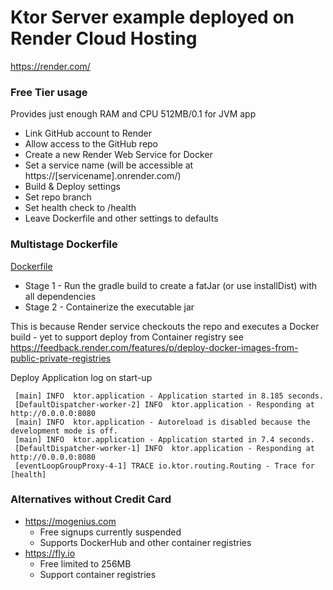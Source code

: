 # Ktor Server example deployed on Render Cloud Hosting

https://render.com/

### Free Tier usage

Provides just enough RAM and CPU 512MB/0.1 for JVM app

* Link GitHub account to Render 
* Allow access to the GitHub repo
* Create a new Render Web Service for Docker
* Set a service name (will be accessible at https://[servicename].onrender.com/)
* Build & Deploy settings
* Set repo branch
* Set health check to /health
* Leave Dockerfile and other settings to defaults

### Multistage Dockerfile

[Dockerfile](https://github.com/griffio/ktor-server-01/blob/master/Dockerfile)

* Stage 1 - Run the gradle build to create a fatJar (or use installDist) with all dependencies
* Stage 2 - Containerize the executable jar

This is because Render service checkouts the repo and executes a Docker build - yet to support deploy from Container registry
see https://feedback.render.com/features/p/deploy-docker-images-from-public-private-registries

Deploy Application log on start-up
```
 [main] INFO  ktor.application - Application started in 8.185 seconds.
 [DefaultDispatcher-worker-2] INFO  ktor.application - Responding at http://0.0.0.0:8080
 [main] INFO  ktor.application - Autoreload is disabled because the development mode is off.
 [main] INFO  ktor.application - Application started in 7.4 seconds.
 [DefaultDispatcher-worker-1] INFO  ktor.application - Responding at http://0.0.0.0:8080
 [eventLoopGroupProxy-4-1] TRACE io.ktor.routing.Routing - Trace for [health]
```

### Alternatives without Credit Card

* https://mogenius.com
  * Free signups currently suspended
  * Supports DockerHub and other container registries
* https://fly.io
  * Free limited to 256MB
  * Support container registries
